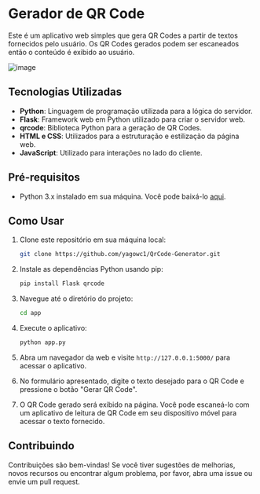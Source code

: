 # Gerador de QR Code

Este é um aplicativo web simples que gera QR Codes a partir de textos fornecidos pelo usuário. Os QR Codes gerados podem ser escaneados então o conteúdo é exibido ao usuário.

![image](https://github.com/Yagowc1/QrCode-Generator/assets/143226127/d33bec9d-4b68-4b97-9ae8-1339755db405)


## Tecnologias Utilizadas

- **Python**: Linguagem de programação utilizada para a lógica do servidor.
- **Flask**: Framework web em Python utilizado para criar o servidor web.
- **qrcode**: Biblioteca Python para a geração de QR Codes.
- **HTML e CSS**: Utilizados para a estruturação e estilização da página web.
- **JavaScript**: Utilizado para interações no lado do cliente.

## Pré-requisitos

- Python 3.x instalado em sua máquina. Você pode baixá-lo [aqui](https://www.python.org/downloads/).

## Como Usar

1. Clone este repositório em sua máquina local:

    ```bash
    git clone https://github.com/yagowc1/QrCode-Generator.git
    ```

2. Instale as dependências Python usando pip:

    ```bash
    pip install Flask qrcode
    ```

3. Navegue até o diretório do projeto:

    ```bash
    cd app
    ```

4. Execute o aplicativo:

    ```bash
    python app.py
    ```

5. Abra um navegador da web e visite `http://127.0.0.1:5000/` para acessar o aplicativo.

6. No formulário apresentado, digite o texto desejado para o QR Code e pressione o botão "Gerar QR Code".

7. O QR Code gerado será exibido na página. Você pode escaneá-lo com um aplicativo de leitura de QR Code em seu dispositivo móvel para acessar o texto fornecido.

## Contribuindo

Contribuições são bem-vindas! Se você tiver sugestões de melhorias, novos recursos ou encontrar algum problema, por favor, abra uma issue ou envie um pull request.
